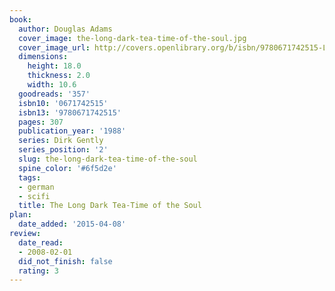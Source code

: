 ```yaml
---
book:
  author: Douglas Adams
  cover_image: the-long-dark-tea-time-of-the-soul.jpg
  cover_image_url: http://covers.openlibrary.org/b/isbn/9780671742515-L.jpg
  dimensions:
    height: 18.0
    thickness: 2.0
    width: 10.6
  goodreads: '357'
  isbn10: '0671742515'
  isbn13: '9780671742515'
  pages: 307
  publication_year: '1988'
  series: Dirk Gently
  series_position: '2'
  slug: the-long-dark-tea-time-of-the-soul
  spine_color: '#6f5d2e'
  tags:
  - german
  - scifi
  title: The Long Dark Tea-Time of the Soul
plan:
  date_added: '2015-04-08'
review:
  date_read:
  - 2008-02-01
  did_not_finish: false
  rating: 3
---
```


